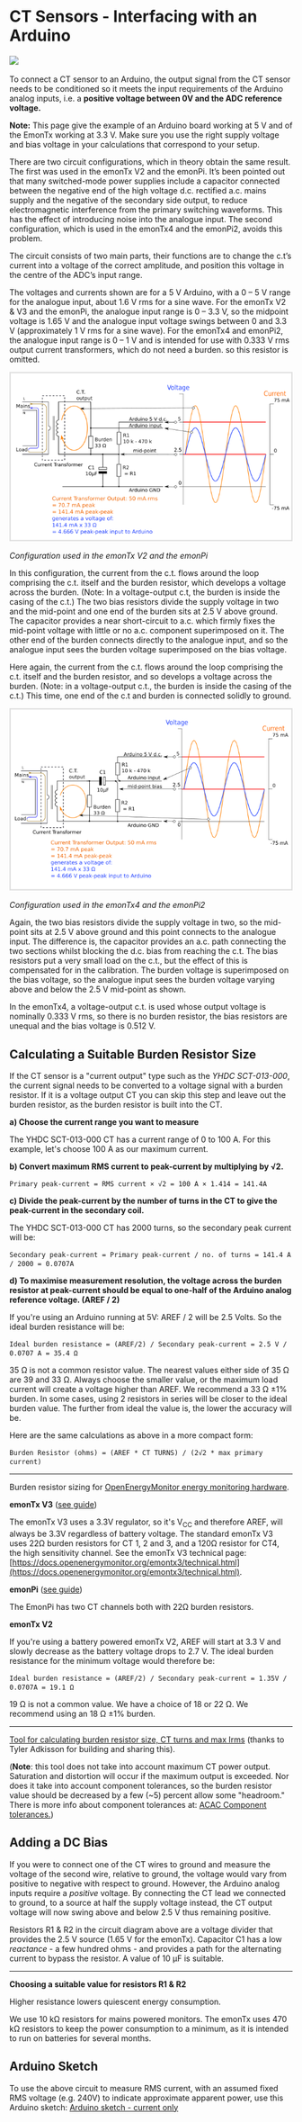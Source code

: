 # CT Sensors - Interfacing with an Arduino

![](files/ctarduino.jpg)

To connect a CT sensor to an Arduino, the output signal from the CT sensor needs to be conditioned so it meets the input requirements of the Arduino analog inputs, i.e. a **positive voltage between 0V and the ADC reference voltage.**

**Note:** This page give the example of an Arduino board working at 5 V and of the EmonTx working at 3.3 V. Make sure you use the right supply voltage and bias voltage in your calculations that correspond to your setup.

There are two circuit configurations, which in theory obtain the same result. The first was used in the emonTx V2 and the emonPi. It’s been pointed out that many switched-mode power supplies include a capacitor connected between the negative end of the high voltage d.c. rectified a.c. mains supply and the negative of the secondary side output, to reduce electromagnetic interference from the primary switching waveforms. This has the effect of introducing noise into the analogue input. The second configuration, which is used in the emonTx4 and the emonPi2, avoids this problem.
                                            
The circuit consists of two main parts, their functions are to change the c.t’s current into a voltage of the correct amplitude, and position this voltage in the centre of the ADC’s input range.

The voltages and currents shown are for a 5 V Arduino, with a 0 – 5 V range for the analogue input, about 1.6 V rms for a sine wave. For the emonTx V2 & V3 and the emonPi, the analogue input range is 0 – 3.3 V, so the midpoint voltage is 1.65 V and the analogue input voltage swings between 0 and 3.3 V (approximately 1 V rms for a sine wave). For the emonTx4 and emonPi2, the analogue input range is 0 – 1 V and is intended for use with 0.333 V rms output current transformers, which do not need a burden. so this resistor is omitted.

![ct-sensors-circuit1.png](files/ct-sensors-circuit1.png)

*Configuration used in the emonTx V2 and the emonPi*
                                   
In this configuration, the current from the c.t. flows around the loop comprising the c.t. itself and the burden resistor, which develops a voltage across the burden. (Note: In a voltage-output c.t, the burden is inside the casing of the c.t.) The two bias resistors divide the supply voltage in two and the mid-point and one end of the burden sits at 2.5 V above ground. The capacitor provides a near short-circuit to a.c. which firmly fixes the mid-point voltage with little or no a.c. component superimposed on it. The other end of the burden connects directly to the analogue input, and so the analogue input sees the burden voltage superimposed on the bias voltage.
                                                                                               
Here again, the current from the c.t. flows around the loop comprising the c.t. itself and the burden resistor, and so develops a voltage across the burden. (Note: in a voltage-output c.t., the burden is inside the casing of the c.t.) This time, one end of the c.t and burden is connected solidly to ground.
     
![ct-sensors-circuit2.png](files/ct-sensors-circuit2.png)

*Configuration used in the emonTx4 and the emonPi2*
     
Again, the two bias resistors divide the supply voltage in two, so the mid-point sits at 2.5 V above ground and this point connects to the analogue input. The difference is, the capacitor provides an a.c. path connecting the two sections whilst blocking the d.c. bias from reaching the c.t.  The bias resistors put a very small load on the c.t., but the effect of this is compensated for in the calibration.  The burden voltage is superimposed on the bias voltage, so the analogue input sees the burden voltage varying above and below the 2.5 V mid-point as shown. 
                                                                                       
In the emonTx4, a voltage-output c.t. is used whose output voltage is nominally 0.333 V rms, so there is no burden resistor, the bias resistors are unequal and the bias voltage is 0.512 V.

## Calculating a Suitable Burden Resistor Size

If the CT sensor is a "current output" type such as the _YHDC SCT-013-000_, the current signal needs to be converted to a voltage signal with a burden resistor. If it is a voltage output CT you can skip this step and leave out the burden resistor, as the burden resistor is built into the CT.

**a) Choose the current range you want to measure**

The YHDC SCT-013-000 CT has a current range of 0 to 100 A. For this example, let's choose 100 A as our maximum current.

**b) Convert maximum RMS current to peak-current by multiplying by √2.**

    Primary peak-current = RMS current × √2 = 100 A × 1.414 = 141.4A

**c) Divide the peak-current by the number of turns in the CT to give the peak-current in the secondary coil.**

The YHDC SCT-013-000 CT has 2000 turns, so the secondary peak current will be:

    Secondary peak-current = Primary peak-current / no. of turns = 141.4 A / 2000 = 0.0707A

**d) To maximise measurement resolution, the voltage across the burden resistor at peak-current should be equal to one-half of the Arduino analog reference voltage. (AREF / 2)**

If you're using an Arduino running at 5V: AREF / 2 will be 2.5 Volts. So the ideal burden resistance will be:

    Ideal burden resistance = (AREF/2) / Secondary peak-current = 2.5 V / 0.0707 A = 35.4 Ω

35 Ω is not a common resistor value. The nearest values either side of 35 Ω are 39 and 33 Ω. Always choose the smaller value, or the maximum load current will create a voltage higher than AREF. We recommend a 33 Ω ±1% burden. In some cases, using 2 resistors in series will be closer to the ideal burden value. The further from ideal the value is, the lower the accuracy will be.

Here are the same calculations as above in a more compact form:

    Burden Resistor (ohms) = (AREF * CT TURNS) / (2√2 * max primary current)

---

Burden resistor sizing for [OpenEnergyMonitor energy monitoring hardware](https://guide.openenergymonitor.org/setup).

**emonTx V3** ([see guide](https://guide.openenergymonitor.org/setup))

The emonTx V3 uses a 3.3V regulator, so it's V<sub>CC</sub> and therefore AREF, will always be 3.3V regardless of battery voltage. The standard emonTx V3 uses 22Ω burden resistors for CT 1, 2 and 3, and a 120Ω resistor for CT4, the high sensitivity channel. See the emonTx V3 technical page:
[https://docs.openenergymonitor.org/emontx3/technical.html](https://docs.openenergymonitor.org/emontx3/technical.html).

**emonPi** ([see guide](https://guide.openenergymonitor.org/setup))

The EmonPi has two CT channels both with 22Ω burden resistors.

**emonTx V2**

If you're using a battery powered emonTx V2, AREF will start at 3.3 V and slowly decrease as the battery voltage drops to 2.7 V. The ideal burden resistance for the minimum voltage would therefore be:

    Ideal burden resistance = (AREF/2) / Secondary peak-current = 1.35V / 0.0707A = 19.1 Ω

19 Ω is not a common value. We have a choice of 18 or 22 Ω. We recommend using an 18 Ω ±1% burden.

---

[Tool for calculating burden resistor size, CT turns and max Irms](https://tyler.anairo.com/?id=5.3.0) (thanks to Tyler Adkisson for building and sharing this).

(**Note**: this tool does not take into account maximum CT power output. Saturation and distortion will occur if the maximum output is exceeded. Nor does it take into account component tolerances, so the burden resistor value should be decreased by a few (~5) percent allow some "headroom." There is more info about component tolerances at: [ACAC Component tolerances.](../voltage-sensing/acac-component-tolerances "ACAC Component tolerances"))

## Adding a DC Bias

If you were to connect one of the CT wires to ground and measure the voltage of the second wire, relative to ground, the voltage would vary from positive to negative with respect to ground. However, the Arduino analog inputs require a _positive_ voltage. By connecting the CT lead we connected to ground, to a source at half the supply voltage instead, the CT output voltage will now swing above and below 2.5 V thus remaining positive.

Resistors R1 & R2 in the circuit diagram above are a voltage divider that provides the 2.5 V source (1.65 V for the emonTx). Capacitor C1 has a low _reactance_ - a few hundred ohms - and provides a path for the alternating current to bypass the resistor. A value of 10 μF is suitable.

<!-- The ADC isn't simply an ADC, it has a multiplexer in front of it, which switches between the 6 available input pins. The multiplexer samples the voltage and stores it on the sample & hold capacitor, to be converted by the ADC.

In order to charge that S&H capacitor sufficiently quickly to ensure an accurate reading, the Atmel data sheet tells us that the driving impedance needs to be less than 10 kΩ.

The combination of CT and burden resistor easily satisfies that requirement, but when you add in the Thévenin equivalent of the bias resistors (1.35 V with a source impedance of 235 kΩ for the emonTx), that limit is exceeded by a large margin. Adding the bypass capacitor provides a source to supply the charge that the S&H capacitor needs.

In terms of overcurrent protection, there are protection diodes inside the ADC inputs, which are in turn protected by a 1 kΩ series resistor and parallel transient voltage suppressor diodes (in production versions of the emonTx and emonPi) and yes, by the CT itself saturating. The impedance of the bias network also helps to limit the current in the protection diodes.
(R.Wall)
-->

---

**Choosing a suitable value for resistors R1 & R2**

Higher resistance lowers quiescent energy consumption.

We use 10 kΩ resistors for mains powered monitors. The emonTx uses 470 kΩ resistors to keep the power consumption to a minimum, as it is intended to run on batteries for several months.

## Arduino Sketch

To use the above circuit to measure RMS current, with an assumed fixed RMS voltage (e.g. 240V) to indicate approximate apparent power, use this Arduino sketch: [Arduino sketch - current only](https://github.com/openenergymonitor/EmonLib/blob/master/examples/current_only/current_only.ino)
